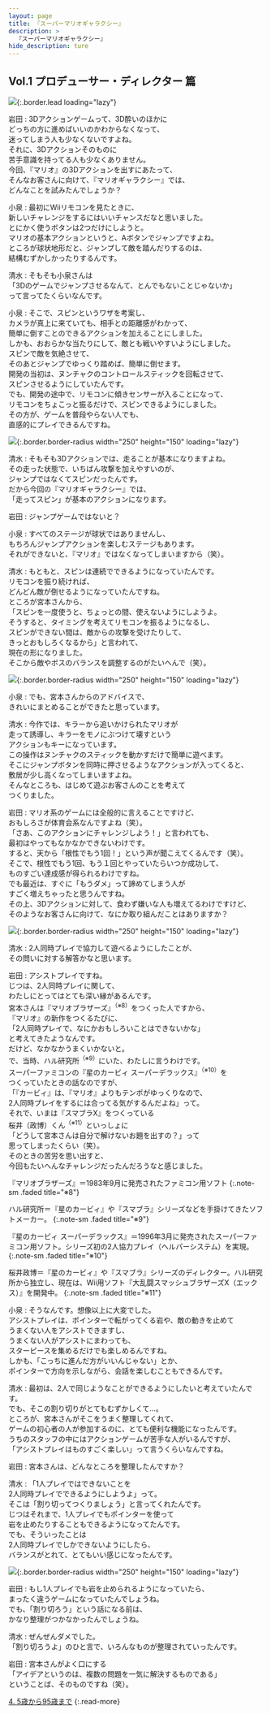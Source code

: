 ```yaml
---
layout: page
title: 『スーパーマリオギャラクシー』
description: >
  『スーパーマリオギャラクシー』
hide_description: ture
---
```


## Vol.1 プロデューサー・ディレクター 篇

![](/interviews/jp/wii/rmgj/vol1/img/mainvisual.jpg){:.border.lead loading="lazy"}

岩田
: 3Dアクションゲームって、3D酔いのほかに<br>どっちの方に進めばいいのかわからなくなって、<br>迷ってしまう人も少なくないですよね。<br>それに、3Dアクションそのものに<br>苦手意識を持ってる人も少なくありません。<br>今回、『マリオ』の3Dアクションを出すにあたって、<br>そんなお客さんに向けて、『マリオギャラクシー』では、<br>どんなことを試みたんでしょうか？

小泉
: 最初にWiiリモコンを見たときに、<br>新しいチャレンジをするにはいいチャンスだなと思いました。<br>とにかく使うボタンは2つだけにしようと。<br>マリオの基本アクションというと、Aボタンでジャンプですよね。<br>ところが球状地形だと、ジャンプして敵を踏んだりするのは、<br>結構むずかしかったりするんです。

清水
: そもそも小泉さんは<br>「3Dのゲームでジャンプさせるなんて、とんでもないことじゃないか」<br>って言ってたくらいなんです。

小泉
: そこで、スピンというワザを考案し、<br>カメラが真上に来ていても、相手との距離感がわかって、<br>簡単に倒すことのできるアクションを加えることにしました。<br>しかも、おおらかな当たりにして、敵とも戦いやすいようにしました。<br>スピンで敵を気絶させて、<br>そのあとジャンプでゆっくり踏めば、簡単に倒せます。<br>開発の当初は、ヌンチャクのコントロールスティックを回転させて、<br>スピンさせるようにしていたんです。<br>でも、開発の途中で、リモコンに傾きセンサーが入ることになって、<br>リモコンをちょこっと振るだけで、スピンできるようにしました。<br>その方が、ゲームを普段やらない人でも、<br>直感的にプレイできるんですね。

![](/interviews/jp/wii/rmgj/vol1/img/photo8.jpg){:.border.border-radius width="250" height="150" loading="lazy"}

清水
: そもそも3Dアクションでは、走ることが基本になりますよね。<br>その走った状態で、いちばん攻撃を加えやすいのが、<br>ジャンプではなくてスピンだったんです。<br>だから今回の『マリオギャラクシー』では、<br>「走ってスピン」が基本のアクションになります。

岩田
: ジャンプゲームではないと？

小泉
: すべてのステージが球状ではありませんし、<br>もちろんジャンプアクションを楽しむステージもあります。<br>それができないと、『マリオ』ではなくなってしまいますから（笑）。

清水
: もともと、スピンは連続でできるようになっていたんです。<br>リモコンを振り続ければ、<br>どんどん敵が倒せるようになっていたんですね。<br>ところが宮本さんから、<br>「スピンを一度使うと、ちょっとの間、使えないようにしようよ。<br>そうすると、タイミングを考えてリモコンを振るようになるし、<br>スピンができない間は、敵からの攻撃を受けたりして、<br>きっとおもしろくなるから」と言われて、<br>現在の形になりました。<br>そこから敵やボスのバランスを調整するのがたいへんで（笑）。

![](/interviews/jp/wii/rmgj/vol1/img/photo9.jpg){:.border.border-radius width="250" height="150" loading="lazy"}

小泉
: でも、宮本さんからのアドバイスで、<br>きれいにまとめることができたと思っています。

清水
: 今作では、キラーから追いかけられたマリオが<br>走って誘導し、キラーをモノにぶつけて壊すという<br>アクションもキーになっています。<br>この操作はヌンチャクのスティックを動かすだけで簡単に遊べます。<br>そこにジャンプボタンを同時に押させるようなアクションが入ってくると、<br>敷居が少し高くなってしまいますよね。<br>そんなところも、はじめて遊ぶお客さんのことを考えて<br>つくりました。

岩田
: マリオ系のゲームには全般的に言えることですけど、<br>おもしろさが体育会系なんですよね（笑）。<br>「さあ、このアクションにチャレンジしよう！」と言われても、<br>最初はやってもなかなかできないわけです。<br>すると、天から「根性でもう1回！」という声が聞こえてくるんです（笑）。<br>そこで、根性でもう1回、もう１回とやっていたらいつか成功して、<br>ものすごい達成感が得られるわけですね。<br>でも最近は、すぐに「もうダメ」って諦めてしまう人が<br>すごく増えちゃったと思うんですね。<br>その上、3Dアクションに対して、食わず嫌いな人も増えてるわけですけど、<br>そのようなお客さんに向けて、なにか取り組んだことはありますか？

![](/interviews/jp/wii/rmgj/vol1/img/photo10.jpg){:.border.border-radius width="250" height="150" loading="lazy"}

清水
: 2人同時プレイで協力して遊べるようにしたことが、<br>その問いに対する解答かなと思います。

岩田
: アシストプレイですね。<br>じつは、2人同時プレイに関して、<br>わたしにとってはとても深い縁があるんです。<br>宮本さんは『マリオブラザーズ』<sup>（※8）</sup>をつくった人ですから、<br>『マリオ』の新作をつくるたびに、<br>「2人同時プレイで、なにかおもしろいことはできないかな」<br>と考えてきたようなんです。<br>だけど、なかなかうまくいかないと。<br>で、当時、ハル研究所<sup>（※9）</sup>にいた、わたしに言うわけです。<br>スーパーファミコンの『星のカービィ スーパーデラックス』<sup>（※10）</sup>を<br>つくっていたときの話なのですが、<br>「『カービィ』は、『マリオ』よりもテンポがゆっくりなので、<br>2人同時プレイをするには合ってる気がするんだよね」って。<br>それで、いまは『スマブラX』をつくっている<br>桜井（政博）くん<sup>（※11）</sup>といっしょに<br>「どうして宮本さんは自分で解けないお題を出すの？」って<br>思ってしまったくらい（笑）。<br>そのときの苦労を思い出すと、<br>今回もたいへんなチャレンジだったんだろうなと感じました。

『マリオブラザーズ』＝1983年9月に発売されたファミコン用ソフト
{:.note-sm .faded title="※8"}

ハル研究所＝『星のカービィ』や『スマブラ』シリーズなどを手掛けてきたソフトメーカー。
{:.note-sm .faded title="※9"}

『星のカービィ スーパーデラックス』＝1996年3月に発売されたスーパーファミコン用ソフト。シリーズ初の2人協力プレイ（ヘルパーシステム）を実現。
{:.note-sm .faded title="※10"}

桜井政博＝『星のカービィ』や『スマブラ』シリーズのディレクター。ハル研究所から独立し、現在は、Wii用ソフト『大乱闘スマッシュブラザーズX（エックス）』を開発中。
{:.note-sm .faded title="※11"}

小泉
: そうなんです。想像以上に大変でした。<br>アシストプレイは、ポインターで転がってくる岩や、敵の動きを止めて<br>うまくない人をアシストできますし、<br>うまくない人がアシストにまわっても、<br>スターピースを集めるだけでも楽しめるんですね。<br>しかも、「こっちに進んだ方がいいんじゃない」とか、<br>ポインターで方向を示しながら、会話を楽しむこともできるんです。

清水
: 最初は、2人で同じようなことができるようにしたいと考えていたんです。<br>でも、そこの割り切りがとてもむずかしくて…。<br>ところが、宮本さんがそこをうまく整理してくれて、<br>ゲームの初心者の人が参加するのに、とても便利な機能になったんです。<br>うちのスタッフの中にはアクションゲームが苦手な人がいるんですが、<br>「アシストプレイはものすごく楽しい」って言うくらいなんですね。

岩田
: 宮本さんは、どんなところを整理したんですか？

清水
: 「1人プレイではできないことを<br>2人同時プレイでできるようにしようよ」って。<br>そこは「割り切ってつくりましょう」と言ってくれたんです。<br>じつはそれまで、1人プレイでもポインターを使って<br>岩を止めたりすることもできるようになってたんです。<br>でも、そういったことは<br>2人同時プレイでしかできないようにしたら、<br>バランスがとれて、とてもいい感じになったんです。

![](/interviews/jp/wii/rmgj/vol1/img/photo11.jpg){:.border.border-radius width="250" height="150" loading="lazy"}

岩田
: もし1人プレイでも岩を止められるようになっていたら、<br>まったく違うゲームになっていたんでしょうね。<br>でも、「割り切ろう」という話になる前は、<br>かなり整理がつかなかったんでしょうね。

清水
: ぜんぜんダメでした。<br>「割り切ろうよ」のひと言で、いろんなものが整理されていったんです。

岩田
: 宮本さんがよく口にする<br>「アイデアというのは、複数の問題を一気に解決するものである」<br>ということば、そのものですね（笑）。

[4. 5歳から95歳まで](4.md)
{:.read-more}

